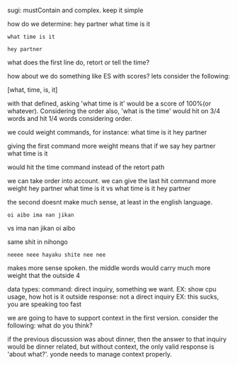 sugi:
	mustContain and complex. keep it simple

how do we determine:
	hey partner what time is it

	what time is it

	hey partner

what does the first line do, retort or tell the time?

how about we do something like ES with scores? lets consider the following:

[what, time, is, it]

with that defined, asking 'what time is it' would be a score of 100%(or whatever). Considering the order also, 'what is the time' would hit on 3/4 words and hit 1/4 words considering order.

we could weight commands, for instance:
	what time is it
	hey partner

giving the first command more weight means that if we say
	hey partner what time is it

would hit the time command instead of the retort path

we can take order into account. we can give the last hit command more weight
	hey partner what time is it
vs
	what time is it hey partner

the second doesnt make much sense, at least in the english language.

	oi aibo ima nan jikan
vs
	ima nan jikan oi aibo

same shit in nihongo

	neeee neee hayaku shite nee nee

makes more sense spoken. the middle words would carry much more weight that the outside 4

data types:
	command: direct inquiry, something we want.
		EX: show cpu usage, how hot is it outside
	response: not a direct inquiry
		EX: this sucks, you are speaking too fast

we are going to have to support context in the first version. consider the following:
	what do you think?

if the previous discussion was about dinner, then the answer to that inquiry would be dinner related, but without context, the only valid response is 'about what?'. yonde needs to manage context properly.
